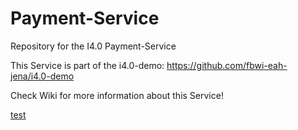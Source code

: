 # Payment-Service
Repository for the I4.0 Payment-Service

This Service is part of the i4.0-demo: https://github.com/fbwi-eah-jena/i4.0-demo

Check Wiki for more information about this Service!

[test](adasdasd)
